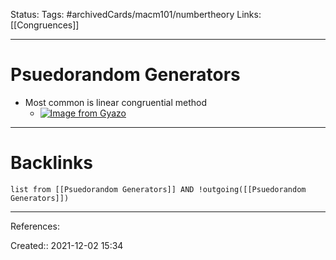 Status: 
Tags: #archivedCards/macm101/numbertheory 
Links: [[Congruences]]
___
# Psuedorandom Generators
- Most common is linear congruential method
	- [![Image from Gyazo](https://i.gyazo.com/cc95fc0541f066ac91cc1fd334c02227.png)](https://gyazo.com/cc95fc0541f066ac91cc1fd334c02227)
___
# Backlinks
```dataview
list from [[Psuedorandom Generators]] AND !outgoing([[Psuedorandom Generators]])
```
___
References:

Created:: 2021-12-02 15:34
